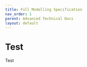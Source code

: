 ```yaml
---
title: Full Modelling Specification
nav_order: 1
parent: Advanced Technical Docs
layout: default
---
```


# Test
Test